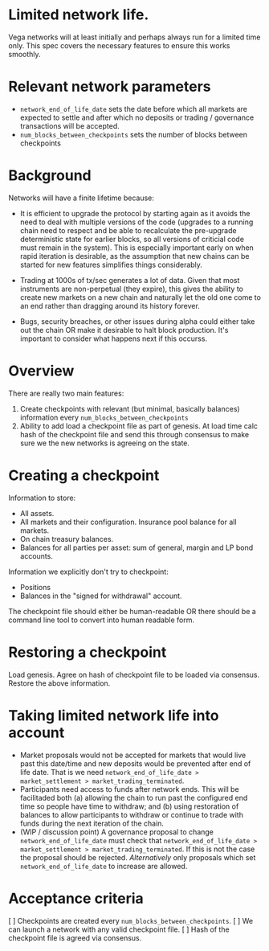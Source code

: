 # Limited network life.

Vega networks will at least initially and perhaps always run for a limited time only. 
This spec covers the necessary features to ensure this works smoothly.

# Relevant network parameters
- `network_end_of_life_date` sets the date before which all markets are expected to settle and after which no deposits or trading / governance transactions will be accepted. 
- `num_blocks_between_checkpoints` sets the number of blocks between checkpoints


# Background

Networks will have a finite lifetime because:

- It is efficient to upgrade the protocol by starting again as it avoids the need to deal with multiple versions of the code (upgrades to a running chain need to respect and be able to recalculate the pre-upgrade deterministic state for earlier blocks, so all versions of criticial code must remain in the system). 
This is especially important early on when rapid iteration is desirable, as the assumption that new chains can be started for new features simplifies things considerably.

- Trading at 1000s of tx/sec generates a lot of data. Given that most instruments are non-perpetual (they expire), this gives the ability to create new markets on a new chain and naturally let the old one come to an end rather than dragging around its history forever.

- Bugs, security breaches, or other issues during alpha could either take out the chain OR make it desirable to halt block production. It's important to consider what happens next if this occurss.

# Overview
There are really two main features:
1. Create checkpoints with relevant (but minimal, basically balances) information every `num_blocks_between_checkpoints` 
1. Ability to add load a checkpoint file as part of genesis. At load time calc hash of the checkpoint file and send this through consensus to make sure we the new networks is agreeing on the state.  


# Creating a checkpoint
Information to store:
- All assets. 
- All markets and their configuration. Insurance pool balance for all markets.  
- On chain treasury balances.
- Balances for all parties per asset: sum of general, margin and LP bond accounts. 

Information we explicitly don't try to checkpoint:
- Positions
- Balances in the "signed for withdrawal" account. 

The checkpoint file should either be human-readable OR there should be a command line tool to convert into human readable form. 

# Restoring a checkpoint
Load genesis. Agree on hash of checkpoint file to be loaded via consensus. Restore the above information. 

# Taking limited network life into account 
- Market proposals would not be accepted for markets that would live past this date/time and new deposits would be prevented after end of life date.
That is we need `network_end_of_life_date > market_settlement > market_trading_terminated`. 
- Participants need access to funds after network ends. This will be facilitaded both (a) allowing the chain to run past the configured end time so people have time to withdraw; and (b) using restoration of balances to allow participants to withdraw or continue to trade with funds during the next iteration of the chain.
- (WIP / discussion point) A governance proposal to change `network_end_of_life_date` must check that `network_end_of_life_date > market_settlement > market_trading_terminated`. If this is not the case the proposal should be rejected. *Alternatively* only proposals which set `network_end_of_life_date` to increase are allowed.

# Acceptance criteria

[ ] Checkpoints are created every `num_blocks_between_checkpoints`. 
[ ] We can launch a network with any valid checkpoint file. 
[ ] Hash of the checkpoint file is agreed via consensus.